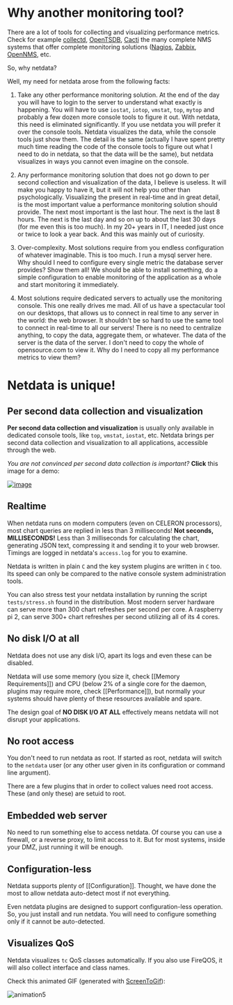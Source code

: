 # Why another monitoring tool?

There are a lot of tools for collecting and visualizing performance metrics. Check for example [collectd](https://collectd.org/), [OpenTSDB](http://opentsdb.net/), [Cacti](http://www.cacti.net/) the many complete NMS systems that offer complete monitoring solutions ([Nagios](https://www.nagios.org/), [Zabbix](http://www.zabbix.com/), [OpenNMS](http://www.opennms.org/), etc.

So, why netdata?

Well, my need for netdata arose from the following facts:

1. Take any other performance monitoring solution. At the end of the day you will have to login to the server to understand what exactly is happening. You will have to use `iostat`, `iotop`, `vmstat`, `top`, `mytop` and probably a few dozen more console tools to figure it out. With netdata, this need is eliminated significantly. If you use netdata you will prefer it over the console tools. Netdata visualizes the data, while the console tools just show them. The detail is the same (actually I have spent pretty much time reading the code of the console tools to figure out what I need to do in netdata, so that the data will be the same), but netdata visualizes in ways you cannot even imagine on the console.

2. Any performance monitoring solution that does not go down to per second collection and visualization of the data, I believe is useless. It will make you happy to have it, but it will not help you other than psychologically. Visualizing the present in real-time and in great detail, is the most important value a performance monitoring solution should provide. The next most important is the last hour. The next is the last 8 hours. The next is the last day and so on up to about the last 30 days (for me even this is too much). In my 20+ years in IT, I needed just once or twice to look a year back. And this was mainly out of curiosity.

3. Over-complexity. Most solutions require from you endless configuration of whatever imaginable. This is too much. I run a mysql server here. Why should I need to configure every single metric the database server provides? Show them all! We should be able to install something, do a simple configuration to enable monitoring of the application as a whole and start monitoring it immediately.

4. Most solutions require dedicated servers to actually use the monitoring console. This one really drives me mad. All of us have a spectacular tool on our desktops, that allows us to connect in real time to any server in the world: the web browser. It shouldn't be so hard to use the same tool to connect in real-time to all our servers! There is no need to centralize anything, to copy the data, aggregate them, or whatever. The data of the server is the data of the server. I don't need to copy the whole of opensource.com to view it. Why do I need to copy all my performance metrics to view them?

# Netdata is unique!

## Per second data collection and visualization

**Per second data collection and visualization** is usually only available in dedicated console tools, like `top`, `vmstat`, `iostat`, etc. Netdata brings per second data collection and visualization to all applications, accessible through the web.

*You are not convinced per second data collection is important?*
**Click** this image for a demo:

[![image](https://cloud.githubusercontent.com/assets/2662304/12373555/abd56f04-bc85-11e5-9fa1-10aa3a4b648b.png)](http://netdata.firehol.org/demo2.html)

## Realtime

When netdata runs on modern computers (even on CELERON processors), most chart queries are replied in less than 3 milliseconds! **Not seconds, MILLISECONDS!** Less than 3 milliseconds for calculating the chart, generating JSON text, compressing it and sending it to your web browser. Timings are logged in netdata's `access.log` for you to examine.

Netdata is written in plain `C` and the key system plugins are written in `C` too. Its speed can only be compared to the native console system administration tools.

You can also stress test your netdata installation by running the script `tests/stress.sh` found in the distribution. Most modern server hardware can serve more than 300 chart refreshes per second per core. A raspberry pi 2, can serve 300+ chart refreshes per second utilizing all of its 4 cores.

## No disk I/O at all

Netdata does not use any disk I/O, apart its logs and even these can be disabled.

Netdata will use some memory (you size it, check [[Memory Requirements]]) and CPU (below 2% of a single core for the daemon, plugins may require more, check [[Performance]]), but normally your systems should have plenty of these resources available and spare.

The design goal of **NO DISK I/O AT ALL** effectively means netdata will not disrupt your applications.

## No root access

You don't need to run netdata as root. If started as root, netdata will switch to the `netdata` user (or any other user given in its configuration or command line argument).

There are a few plugins that in order to collect values need root access. These (and only these) are setuid to root.

## Embedded web server

No need to run something else to access netdata. Of course you can use a firewall, or a reverse proxy, to limit access to it. But for most systems, inside your DMZ, just running it will be enough.

## Configuration-less

Netdata supports plenty of [[Configuration]]. Thought, we have done the most to allow netdata auto-detect most if not everything.

Even netdata plugins are designed to support configuration-less operation. So, you just install and run netdata. You will need to configure something only if it cannot be auto-detected.

## Visualizes QoS

Netdata visualizes `tc` QoS classes automatically. If you also use FireQOS, it will also collect interface and class names.

Check this animated GIF (generated with [ScreenToGif](https://screentogif.codeplex.com/)):

![animation5](https://cloud.githubusercontent.com/assets/2662304/12373715/0da509d8-bc8b-11e5-85cf-39d5234bf976.gif)


